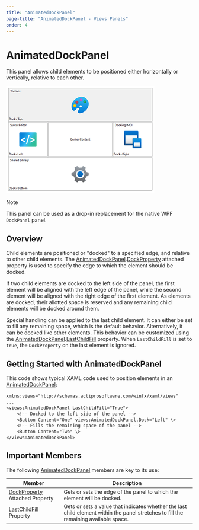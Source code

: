 ```yaml
---
title: "AnimatedDockPanel"
page-title: "AnimatedDockPanel - Views Panels"
order: 4
---
```

# AnimatedDockPanel

This panel allows child elements to be positioned either horizontally or vertically, relative to each other.

![Screenshot](../images/animateddockpanel.png)

> [!NOTE]
> This panel can be used as a drop-in replacement for the native WPF `DockPanel` panel.

## Overview

Child elements are positioned or "docked" to a specified edge, and relative to other child elements.  The [AnimatedDockPanel](xref:@ActiproUIRoot.Controls.Views.AnimatedDockPanel).[DockProperty](xref:@ActiproUIRoot.Controls.Views.AnimatedDockPanel.DockProperty) attached property is used to specify the edge to which the element should be docked.

If two child elements are docked to the left side of the panel, the first element will be aligned with the left edge of the panel, while the second element will be aligned with the right edge of the first element.  As elements are docked, their allotted space is reserved and any remaining child elements will be docked around them.

Special handling can be applied to the last child element. It can either be set to fill any remaining space, which is the default behavior.  Alternatively, it can be docked like other elements. This behavior can be customized using the [AnimatedDockPanel](xref:@ActiproUIRoot.Controls.Views.AnimatedDockPanel).[LastChildFill](xref:@ActiproUIRoot.Controls.Views.AnimatedDockPanel.LastChildFill) property.  When `LastChildFill` is set to `true`, the `DockProperty` on the last element is ignored.

## Getting Started with AnimatedDockPanel

This code shows typical XAML code used to position elements in an [AnimatedDockPanel](xref:@ActiproUIRoot.Controls.Views.AnimatedDockPanel):

```xaml
xmlns:views="http://schemas.actiprosoftware.com/winfx/xaml/views"
...
<views:AnimatedDockPanel LastChildFill="True">
	<!-- Docked to the left side of the panel -->
	<Button Content="One" views:AnimatedDockPanel.Dock="Left" \>
	<!-- Fills the remaining space of the panel -->
	<Button Content="Two" \>
</views:AnimatedDockPanel>
```

## Important Members

The following [AnimatedDockPanel](xref:@ActiproUIRoot.Controls.Views.AnimatedDockPanel) members are key to its use:

| Member | Description |
|-----|-----|
| [DockProperty](xref:@ActiproUIRoot.Controls.Views.AnimatedDockPanel.DockProperty) Attached Property | Gets or sets the edge of the panel to which the element will be docked. |
| [LastChildFill](xref:@ActiproUIRoot.Controls.Views.AnimatedDockPanel.LastChildFill) Property | Gets or sets a value that indicates whether the last child element within the panel stretches to fill the remaining available space. |

